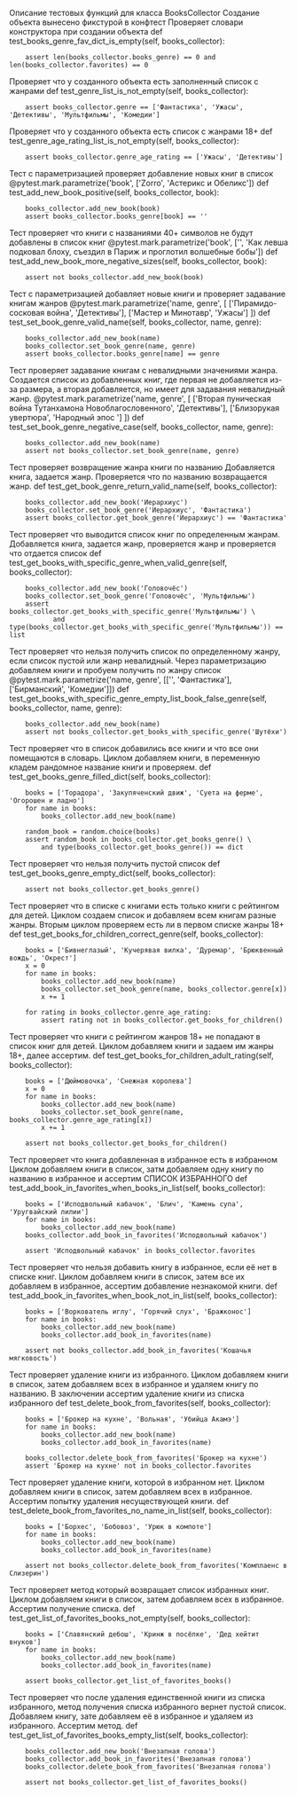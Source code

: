 Описание тестовых функций для класса BooksCollector
Создание объекта вынесено фикстурой в конфтест
Проверяет словари конструктора при создании объекта
    def test_books_genre_fav_dict_is_empty(self, books_collector):

        assert len(books_collector.books_genre) == 0 and len(books_collector.favorites) == 0
Проверяет что у созданного объекта есть заполненный список с жанрами
    def test_genre_list_is_not_empty(self, books_collector):

        assert books_collector.genre == ['Фантастика', 'Ужасы', 'Детективы', 'Мультфильмы', 'Комедии']
Проверяет что у созданного объекта есть список с жанрами 18+
    def test_genre_age_rating_list_is_not_empty(self, books_collector):

        assert books_collector.genre_age_rating == ['Ужасы', 'Детективы']        
Тест с параметризацией проверяет добавление новых книг в список
    @pytest.mark.parametrize('book', ['Zorro', 'Астерикс и Обеликс'])
    def test_add_new_book_positive(self, books_collector, book):

        books_collector.add_new_book(book)
        assert books_collector.books_genre[book] == ''
Тест проверяет что книги с названиями 40+ символов не будут добавлены в список книг
    @pytest.mark.parametrize('book', ['', 'Как левша подковал блоху, съездил в Париж и проглотил волшебные бобы'])
    def test_add_new_book_more_negative_sizes(self, books_collector, book):

        assert not books_collector.add_new_book(book)
Тест с параметризацией добавляет новые книги и проверяет задавание книгам жанров
    @pytest.mark.parametrize('name, genre', [
        ['Пирамидо-сосковая война', 'Детективы'],
        ['Мастер и Минотавр', 'Ужасы']
])
    def test_set_book_genre_valid_name(self, books_collector, name, genre):

        books_collector.add_new_book(name)
        books_collector.set_book_genre(name, genre)
        assert books_collector.books_genre[name] == genre
Тест проверяет задавание книгам с невалидными значениями жанра. Создается список из добавленных книг, где первая не добавляется из-за размера, а вторая добавляется, но имеет для задавания невалидный жанр.
    @pytest.mark.parametrize('name, genre', [
        ['Вторая пуническая война Тутанхамона Новоблагословенного', 'Детективы'],
        ['Близорукая увертюра', 'Народный эпос ']
    ])
    def test_set_book_genre_negative_case(self, books_collector, name, genre):

        books_collector.add_new_book(name)
        assert not books_collector.set_book_genre(name, genre)

Тест проверяет возвращение жанра книги по названию Добавляется книга, задается жанр. Проверяется что по названию возвращается жанр.
    def test_get_book_genre_return_valid_name(self, books_collector):

        books_collector.add_new_book('Иерархиус')
        books_collector.set_book_genre('Иерархиус', 'Фантастика')
        assert books_collector.get_book_genre('Иерархиус') == 'Фантастика'
Тест проверяет что выводится список книг по определенным жанрам. Добавляется книга, задается жанр, проверяется жанр и проверяется что отдается список
    def test_get_books_with_specific_genre_when_valid_genre(self, books_collector):

        books_collector.add_new_book('Головочёс')
        books_collector.set_book_genre('Головочёс', 'Мультфильмы')
        assert books_collector.get_books_with_specific_genre('Мультфильмы') \
               and type(books_collector.get_books_with_specific_genre('Мультфильмы')) == list

Тест проверяет что нельзя получить список по определенному жанру, если список пустой или жанр невалидный. Через параметризацию добавляем книги и пробуем получить по жанру список
    @pytest.mark.parametrize('name, genre', [['', 'Фантастика'], ['Бирманский', 'Комедии']])
    def test_get_books_with_specific_genre_empty_list_book_false_genre(self, books_collector, name, genre):

        books_collector.add_new_book(name)
        assert not books_collector.get_books_with_specific_genre('Шутёхи')

Тест проверяет что в список добавились все книги и что все они помещаются в словарь. Циклом добавляем книги, в переменную кладем рандомное название книги и проверяем.
    def test_get_books_genre_filled_dict(self, books_collector):

        books = ['Торадора', 'Закупяченский движ', 'Суета на ферме', 'Огорошен и ладно']
        for name in books:
            books_collector.add_new_book(name)

        random_book = random.choice(books)
        assert random_book in books_collector.get_books_genre() \
            and type(books_collector.get_books_genre()) == dict

Тест проверяет что нельзя получить пустой список
    def test_get_books_genre_empty_dict(self, books_collector):

        assert not books_collector.get_books_genre()

Тест проверяет что в списке с книгами есть только книги с рейтингом для детей. Циклом создаем список и добавляем всем книгам разные жанры. Вторым циклом проверяем есть ли в первом списке жанры 18+
    def test_get_books_for_children_correct_genre(self, books_collector):

        books = ['Бивнеглазый', 'Кучерявая вилка', 'Дуремар', 'Брюквенный вождь', 'Окрест']
        x = 0
        for name in books:
            books_collector.add_new_book(name)
            books_collector.set_book_genre(name, books_collector.genre[x])
            x += 1

        for rating in books_collector.genre_age_rating:
            assert rating not in books_collector.get_books_for_children()

Тест проверяет что книги с рейтингом жанров 18+ не попадают в список книг для детей. Циклом добавляем книги и задаем им жанры 18+, далее ассертим.
    def test_get_books_for_children_adult_rating(self, books_collector):

        books = ['Дюймовочка', 'Снежная королева']
        x = 0
        for name in books:
            books_collector.add_new_book(name)
            books_collector.set_book_genre(name, books_collector.genre_age_rating[x])
            x += 1

        assert not books_collector.get_books_for_children()

Тест проверяет что книга добавленная в избранное есть в избранном Циклом добавляем книги в список, затм добавляем одну книгу по названию в избранное и ассертим СПИСОК ИЗБРАННОГО
    def test_add_book_in_favorites_when_books_in_list(self, books_collector):

        books = ['Исподвольный кабачок', 'Блич', 'Камень супа', 'Уругвайский лилии']
        for name in books:
            books_collector.add_new_book(name)
        books_collector.add_book_in_favorites('Исподвольный кабачок')

        assert 'Исподвольный кабачок' in books_collector.favorites

Тест проверяет что нельзя добавить книгу в избранное, если её нет в списке книг. Циклом добавляем книги в список, затем все их добавляем в избранное, ассертим добавление незнакомой книги.
    def test_add_book_in_favorites_when_book_not_in_list(self, books_collector):

        books = ['Воркователь иглу', 'Горячий слух', 'Бражконос']
        for name in books:
            books_collector.add_new_book(name)
            books_collector.add_book_in_favorites(name)

        assert not books_collector.add_book_in_favorites('Кошачья мягковость')

Тест проверяет удаление книги из избранного. Циклом добавляем книги в список, затем добавляем всех в избранное и удаляем книгу по названию. В заключении ассертим удаление книги из списка избранного
    def test_delete_book_from_favorites(self, books_collector):

        books = ['Брокер на кухне', 'Вольная', 'Убийца Акамэ']
        for name in books:
            books_collector.add_new_book(name)
            books_collector.add_book_in_favorites(name)

        books_collector.delete_book_from_favorites('Брокер на кухне')
        assert 'Брокер на кухне' not in books_collector.favorites

Тест проверяет удаление книги, которой в избранном нет. Циклом добавляем книги в список, затем добавляем всех в избранное. Ассертим попытку удаления несуществующей книги.
    def test_delete_book_from_favorites_no_name_in_list(self, books_collector):

        books = ['Борхес', 'Бобовоз', 'Урюк в компоте']
        for name in books:
            books_collector.add_new_book(name)
            books_collector.add_book_in_favorites(name)

        assert not books_collector.delete_book_from_favorites('Комплаенс в Слизерин')

Тест проверяет метод который возвращает список избранных книг. Циклом добавляем книги в список, затем добавляем всех в избранное. Ассертим получение списка.
    def test_get_list_of_favorites_books_not_empty(self, books_collector):

        books = ['Славянский дебош', 'Кринж в посёлке', 'Дед хейтит внуков']
        for name in books:
            books_collector.add_new_book(name)
            books_collector.add_book_in_favorites(name)

        assert books_collector.get_list_of_favorites_books()
Тест проверяет что после удаления единственной книги из списка избранного, метод получения списка избранного вернет пустой список. Добавляем книгу, зате добавляем её в избранное и удаляем из избранного. Ассертим метод.
        def test_get_list_of_favorites_books_empty_list(self, books_collector):

        books_collector.add_new_book('Внезапная голова')
        books_collector.add_book_in_favorites('Внезапная голова')
        books_collector.delete_book_from_favorites('Внезапная голова')
        
        assert not books_collector.get_list_of_favorites_books()
